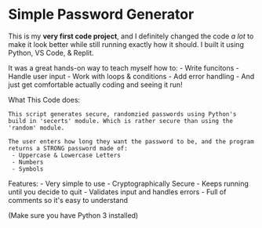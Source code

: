 # Simple Password Generator

This is my **very first code project**, and I definitely changed the code *a lot* to make it look better while still running exactly how it should. I built it using Python, VS Code, & Replit. 

It was a great hands-on way to teach myself how to: 
    - Write funcitons
    - Handle user input
    - Work with loops & conditions
    - Add error handling
    - And just get comfortable actually coding and seeing it run!


What This Code does:

    This script generates secure, randomzied passwords using Python's build in 'secerts' module. Which is rather secure than using the 'random' module.

    The user enters how long they want the password to be, and the program returns a STRONG password made of:
     - Uppercase & Lowercase Letters
     - Numbers
     - Symbols

Features:
    - Very simple to use
    - Cryptographically Secure
    - Keeps running until you decide to quit
    - Validates input and handles errors
    - Full of comments so it's easy to understand

(Make sure you have Python 3 installed)
